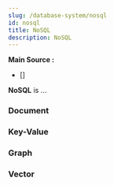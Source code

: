 ```yaml
---
slug: /database-system/nosql
id: nosql
title: NoSQL
description: NoSQL
---
```


**Main Source :**

- [] 

**NoSQL** is ...

### Document

### Key-Value

### Graph

### Vector
